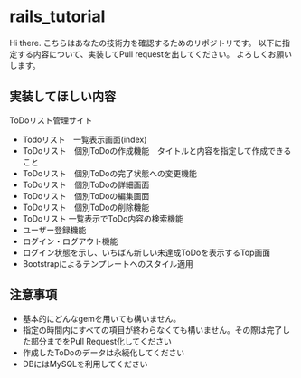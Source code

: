# rails_tutorial

Hi there.
こちらはあなたの技術力を確認するためのリポジトリです。
以下に指定する内容について、実装してPull requestを出してください。
よろしくお願いします。

## 実装してほしい内容

ToDoリスト管理サイト

- Todoリスト　一覧表示画面(index)
- ToDoリスト　個別ToDoの作成機能　タイトルと内容を指定して作成できること
- ToDoリスト　個別ToDoの完了状態への変更機能
- ToDoリスト　個別ToDoの詳細画面
- ToDoリスト　個別ToDoの編集画面
- ToDoリスト　個別ToDoの削除機能
- ToDoリスト 一覧表示でToDo内容の検索機能
- ユーザー登録機能
- ログイン・ログアウト機能
- ログイン状態を示し、いちばん新しい未達成ToDoを表示するTop画面
- Bootstrapによるテンプレートへのスタイル適用

## 注意事項

- 基本的にどんなgemを用いても構いません。
- 指定の時間内にすべての項目が終わらなくても構いません。その際は完了した部分までをPull Request化してください
- 作成したToDoのデータは永続化してください
- DBにはMySQLを利用してください

